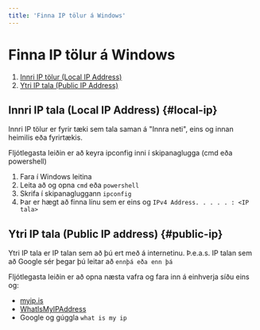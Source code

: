 ```yaml
---
title: 'Finna IP tölur á Windows'
---
```


# Finna IP tölur á Windows

1. [Innri IP tölur (Local IP Address)](#local-ip)
2. [Ytri IP tala  (Public IP Address)](#public-ip)

## Innri IP tala (Local IP Address) {#local-ip}

Innri IP tölur er fyrir tæki sem tala saman á "Innra neti", eins og innan heimilis
eða fyrirtækis.

Fljótlegasta leiðin er að keyra ipconfig inni í skipanaglugga (cmd eða powershell)

1. Fara í Windows leitina
2. Leita að og opna `cmd` eða `powershell`
3. Skrifa í skipanagluggann `ipconfig`
4. Þar er hægt að finna línu sem er eins og `IPv4 Address. . . . . : <IP tala>`

## Ytri IP tala (Public IP address) {#public-ip}

Ytri IP tala er IP talan sem að þú ert með á internetinu. Þ.e.a.s. IP talan
sem að Google sér þegar þú leitar að `ennþá eða enn þá`

Fljótlegasta leiðin er að opna næsta vafra og fara inn á einhverja síðu eins og:
* [myip.is](https://myip.is)
* [WhatIsMyIPAddress](https://whatismyipaddress.com/)
* Google og gúggla `what is my ip`

